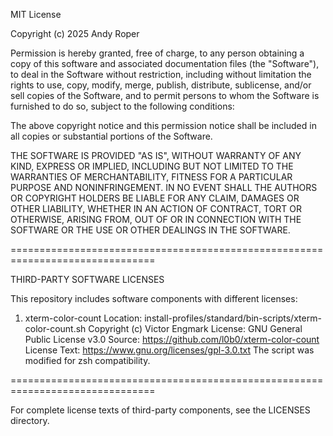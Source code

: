 MIT License

Copyright (c) 2025 Andy Roper

Permission is hereby granted, free of charge, to any person obtaining a copy
of this software and associated documentation files (the "Software"), to deal
in the Software without restriction, including without limitation the rights
to use, copy, modify, merge, publish, distribute, sublicense, and/or sell
copies of the Software, and to permit persons to whom the Software is
furnished to do so, subject to the following conditions:

The above copyright notice and this permission notice shall be included in all
copies or substantial portions of the Software.

THE SOFTWARE IS PROVIDED "AS IS", WITHOUT WARRANTY OF ANY KIND, EXPRESS OR
IMPLIED, INCLUDING BUT NOT LIMITED TO THE WARRANTIES OF MERCHANTABILITY,
FITNESS FOR A PARTICULAR PURPOSE AND NONINFRINGEMENT. IN NO EVENT SHALL THE
AUTHORS OR COPYRIGHT HOLDERS BE LIABLE FOR ANY CLAIM, DAMAGES OR OTHER
LIABILITY, WHETHER IN AN ACTION OF CONTRACT, TORT OR OTHERWISE, ARISING FROM,
OUT OF OR IN CONNECTION WITH THE SOFTWARE OR THE USE OR OTHER DEALINGS IN THE
SOFTWARE.

===============================================================================

THIRD-PARTY SOFTWARE LICENSES

This repository includes software components with different licenses:

1. xterm-color-count
   Location: install-profiles/standard/bin-scripts/xterm-color-count.sh
   Copyright (c) Victor Engmark
   License: GNU General Public License v3.0
   Source: https://github.com/l0b0/xterm-color-count
   License Text: https://www.gnu.org/licenses/gpl-3.0.txt
   The script was modified for zsh compatibility.
   

===============================================================================

For complete license texts of third-party components, see the LICENSES directory.